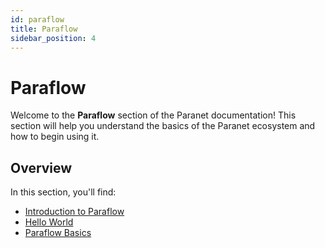 ```yaml
---
id: paraflow
title: Paraflow
sidebar_position: 4
---
```


# Paraflow

Welcome to the **Paraflow** section of the Paranet documentation! This section will help you understand the basics of the Paranet ecosystem and how to begin using it.

## Overview

In this section, you'll find:

- [Introduction to Paraflow](./paraflow/introduction)
- [Hello World](./paraflow/hello-world)
- [Paraflow Basics](./paraflow/language-basics)
